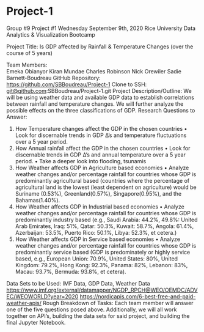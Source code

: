 # Project-1
Group #9 Project #1						             Wednesday September 9th, 2020
Rice University Data Analytics & Visualization Bootcamp
 
 
Project Title: 
Is GDP affected by Rainfall & Temperature Changes (over the course of 5 years)

Team Members: 	
Emeka Obianyor
Kiran Mundae
Charles Robinson
Nick Orewiler
Sadie Barnett-Boudreau
GitHub Repository: 
https://github.com/SBBoudreau/Project-1
Clone to SSH: git@github.com:SBBoudreau/Project-1.git 
Project Description/Outline: 
We will be using weather data and available GDP data to establish correlations between rainfall and temperature changes.   We will further analyze the possible effects on the three classifications of GDP. 
Research Questions to Answer:
1.	How Temperature changes affect the GDP in the chosen countries
•	Look for discernable trends in GDP ∆’s and temperature fluctuations over a 5 year period.
2.	How Annual rainfall affect the GDP in the chosen countries
•	Look for discernable trends in GDP ∆’s and annual temperature over a 5 year period.
•	Take a deeper look into flooding, tsunamis
3.	How Weather affects GDP in Agriculture based economies
•	Analyze weather changes and/or percentage rainfall for countries whose GDP is predominantly agricultural based (countries where the percentage of agricultural land is the lowest (least dependent on agriculture) would be Suriname (0.53%), Greenland(0.57%), Singapore(0.95%), and the Bahamas(1.40%).
4.	How Weather affects GDP in Industrial based economies
•	Analyze weather changes and/or percentage rainfall for countries whose GDP is predominantly industry based (e.g., Saudi Arabia: 44.2%, 49.8%: United Arab Emirates, Iraq: 51%, Qatar: 50.3%, Kuwait: 58.7%, Angola: 61.4%, Azerbaijan: 53.5%, Puerto Rico: 50.1%, Libya: 52.3%, et cetera.)
5.	How Weather affects GDP in Service based economies
•	Analyze weather changes and/or percentage rainfall for countries whose GDP is predominantly service based (GDP is predominately or highly service based, e.g., European Union: 70.9%, United States: 80%, United Kingdom: 79.2%, Hong Kong: 92.3%, Panama: 82%, Lebanon: 83%, Macau: 93.7%, Bermuda: 93.8%, et cetera).

Data Sets to be Used: 
IMF Data, GDP Data, Weather Data 
https://www.imf.org/external/datamapper/NGDP_RPCH@WEO/OEMDC/ADVEC/WEOWORLD?year=2020
https://nordicapis.com/6-best-free-and-paid-weather-apis/
Rough Breakdown of Tasks: 
Each team member will answer one of the five questions posed above.  Additionally, we will all work together on API’s, building the data sets for said project, and building the final Jupyter Notebook. 
 


 








